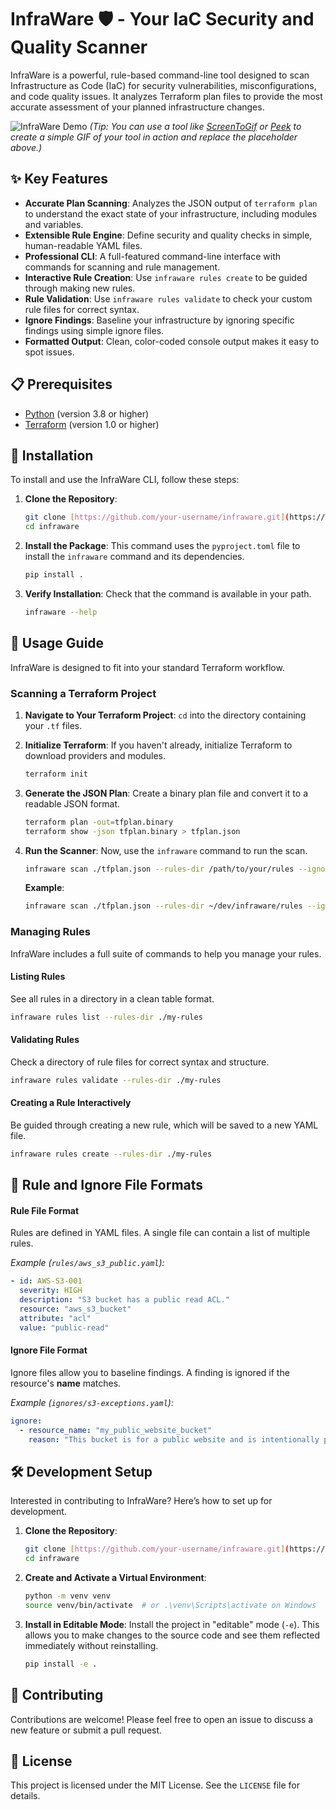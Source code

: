 # InfraWare 🛡️ - Your IaC Security and Quality Scanner

InfraWare is a powerful, rule-based command-line tool designed to scan Infrastructure as Code (IaC) for security vulnerabilities, misconfigurations, and code quality issues. It analyzes Terraform plan files to provide the most accurate assessment of your planned infrastructure changes.

![InfraWare Demo](https-placeholder-for-your-demo-gif.gif)
*(Tip: You can use a tool like [ScreenToGif](https://www.screentogif.com/) or [Peek](https://github.com/phw/peek) to create a simple GIF of your tool in action and replace the placeholder above.)*

## ✨ Key Features

* **Accurate Plan Scanning**: Analyzes the JSON output of `terraform plan` to understand the exact state of your infrastructure, including modules and variables.
* **Extensible Rule Engine**: Define security and quality checks in simple, human-readable YAML files.
* **Professional CLI**: A full-featured command-line interface with commands for scanning and rule management.
* **Interactive Rule Creation**: Use `infraware rules create` to be guided through making new rules.
* **Rule Validation**: Use `infraware rules validate` to check your custom rule files for correct syntax.
* **Ignore Findings**: Baseline your infrastructure by ignoring specific findings using simple ignore files.
* **Formatted Output**: Clean, color-coded console output makes it easy to spot issues.

## 📋 Prerequisites

* [Python](https://www.python.org/downloads/) (version 3.8 or higher)
* [Terraform](https://developer.hashicorp.com/terraform/downloads) (version 1.0 or higher)

## 🚀 Installation

To install and use the InfraWare CLI, follow these steps:

1.  **Clone the Repository**:
    ```bash
    git clone [https://github.com/your-username/infraware.git](https://github.com/your-username/infraware.git)
    cd infraware
    ```

2.  **Install the Package**:
    This command uses the `pyproject.toml` file to install the `infraware` command and its dependencies.
    ```bash
    pip install .
    ```

3.  **Verify Installation**:
    Check that the command is available in your path.
    ```bash
    infraware --help
    ```

## 🔬 Usage Guide

InfraWare is designed to fit into your standard Terraform workflow.

### Scanning a Terraform Project

1.  **Navigate to Your Terraform Project**:
    `cd` into the directory containing your `.tf` files.

2.  **Initialize Terraform**:
    If you haven't already, initialize Terraform to download providers and modules.
    ```bash
    terraform init
    ```

3.  **Generate the JSON Plan**:
    Create a binary plan file and convert it to a readable JSON format.
    ```bash
    terraform plan -out=tfplan.binary
    terraform show -json tfplan.binary > tfplan.json
    ```

4.  **Run the Scanner**:
    Now, use the `infraware` command to run the scan.
    ```bash
    infraware scan ./tfplan.json --rules-dir /path/to/your/rules --ignore-dir /path/to/your/ignores
    ```
    **Example**:
    ```bash
    infraware scan ./tfplan.json --rules-dir ~/dev/infraware/rules --ignore-dir ./infraware-ignores
    ```

### Managing Rules

InfraWare includes a full suite of commands to help you manage your rules.

#### **Listing Rules**
See all rules in a directory in a clean table format.
```bash
infraware rules list --rules-dir ./my-rules
```

#### **Validating Rules**
Check a directory of rule files for correct syntax and structure.
```bash
infraware rules validate --rules-dir ./my-rules
```

#### **Creating a Rule Interactively**
Be guided through creating a new rule, which will be saved to a new YAML file.
```bash
infraware rules create --rules-dir ./my-rules
```

## 📄 Rule and Ignore File Formats

#### **Rule File Format**
Rules are defined in YAML files. A single file can contain a list of multiple rules.

*Example (`rules/aws_s3_public.yaml`):*
```yaml
- id: AWS-S3-001
  severity: HIGH
  description: "S3 bucket has a public read ACL."
  resource: "aws_s3_bucket"
  attribute: "acl"
  value: "public-read"
```

#### **Ignore File Format**
Ignore files allow you to baseline findings. A finding is ignored if the resource's **name** matches.

*Example (`ignores/s3-exceptions.yaml`):*
```yaml
ignore:
  - resource_name: "my_public_website_bucket"
    reason: "This bucket is for a public website and is intentionally public."
```

## 🛠️ Development Setup

Interested in contributing to InfraWare? Here’s how to set up for development.

1.  **Clone the Repository**:
    ```bash
    git clone [https://github.com/your-username/infraware.git](https://github.com/your-username/infraware.git)
    cd infraware
    ```
2.  **Create and Activate a Virtual Environment**:
    ```bash
    python -m venv venv
    source venv/bin/activate  # or .\venv\Scripts\activate on Windows
    ```
3.  **Install in Editable Mode**:
    Install the project in "editable" mode (`-e`). This allows you to make changes to the source code and see them reflected immediately without reinstalling.
    ```bash
    pip install -e .
    ```

## 🤝 Contributing

Contributions are welcome! Please feel free to open an issue to discuss a new feature or submit a pull request.

## 📜 License

This project is licensed under the MIT License. See the `LICENSE` file for details.